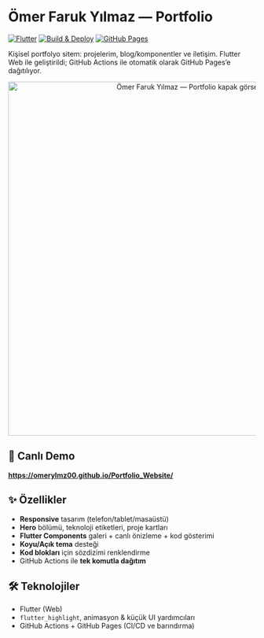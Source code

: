 # Ömer Faruk Yılmaz — Portfolio

[![Flutter](https://img.shields.io/badge/Flutter-3.x-blue.svg)](https://flutter.dev)
[![Build & Deploy](https://github.com/Omerylmz00/Portfolio_Website/actions/workflows/deploy.yml/badge.svg)](https://github.com/Omerylmz00/Portfolio_Website/actions/workflows/deploy.yml)
[![GitHub Pages](https://img.shields.io/badge/Hosted%20on-GitHub%20Pages-222)](https://omerylmz00.github.io/Portfolio_Website/)

Kişisel portfolyo sitem: projelerim, blog/komponentler ve iletişim. Flutter Web ile geliştirildi; GitHub Actions ile otomatik olarak GitHub Pages’e dağıtılıyor.

<p align="center">
  <img src="web/assets/social-card.jpg" alt="Ömer Faruk Yılmaz — Portfolio kapak görseli" width="720">
</p>

## 🔗 Canlı Demo

**https://omerylmz00.github.io/Portfolio_Website/**

## ✨ Özellikler

- **Responsive** tasarım (telefon/tablet/masaüstü)
- **Hero** bölümü, teknoloji etiketleri, proje kartları
- **Flutter Components** galeri + canlı önizleme + kod gösterimi
- **Koyu/Açık tema** desteği
- **Kod blokları** için sözdizimi renklendirme
- GitHub Actions ile **tek komutla dağıtım**

## 🛠️ Teknolojiler

- Flutter (Web)
- `flutter_highlight`, animasyon & küçük UI yardımcıları
- GitHub Actions + GitHub Pages (CI/CD ve barındırma)

